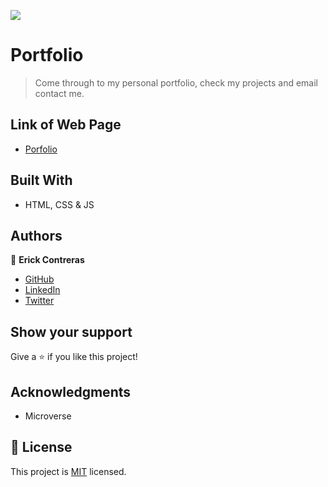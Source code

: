 
![](https://img.shields.io/badge/Microverse-blueviolet)

# Portfolio

> Come through to my personal portfolio, check my projects and email contact me.

<!-- <div align="center"><img src="./SS/app-screenshot.png" width="300"/></div> -->

## Link of Web Page

- [Porfolio](https://er-contreras.github.io/Portfolio/)

## Built With

- HTML, CSS & JS

## Authors

👤 **Erick Contreras**

- [GitHub](https://github.com/er-contreras)
- [LinkedIn](https://www.linkedin.com/in/er-contreras/)
- [Twitter](https://twitter.com/er_contreras_)

## Show your support

Give a ⭐️ if you like this project!

## Acknowledgments

- Microverse

## 📝 License

This project is [MIT](./LICENSE.md) licensed.
